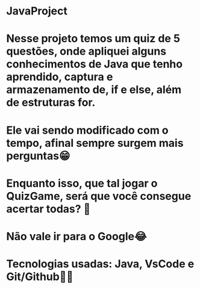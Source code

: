 # JavaProject
#
# Nesse projeto temos um quiz de 5 questões, onde apliquei alguns conhecimentos de Java que tenho aprendido, captura e armazenamento de, if e else, além de estruturas for.
#
# Ele vai sendo modificado com o tempo, afinal sempre surgem mais perguntas😁
# 
# Enquanto isso, que tal jogar o QuizGame, será que você consegue acertar todas? 👀
# Não vale ir para o Google😂
# Tecnologias usadas: Java, VsCode e Git/Github👩‍💻
